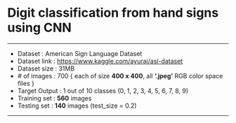 # Digit classification from hand signs using CNN
----------------------------------
* Dataset		: 	American Sign Language Dataset
* Dataset link	:	https://www.kaggle.com/ayuraj/asl-dataset
* Dataset size	:	31MB
* \# of images	:	700 { each of size **400 x 400**, all **‘.jpeg’** RGB color space files }
* Target Output	:	1 out of 10 classes (0, 1, 2, 3, 4, 5, 6, 7, 8, 9)
* Training set	:	**560** images
* Testing set	:	**140** images (test_size = 0.2)
--------------------------------------------------------------
